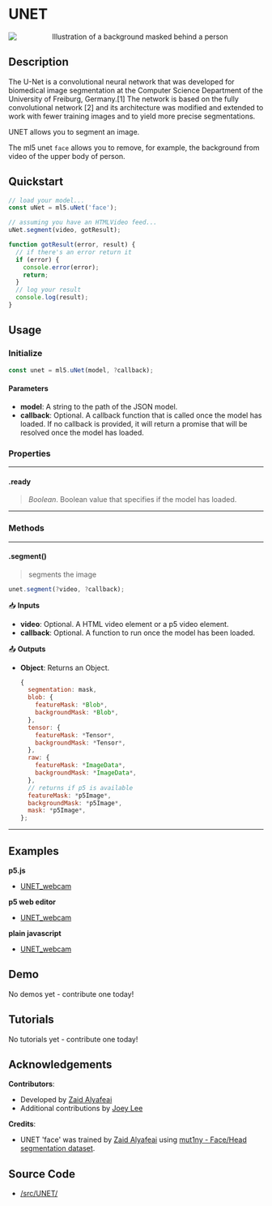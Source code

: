 # UNET


<center>
    <img style="display:block; max-height:20rem" alt="Illustration of a background masked behind a person" src="_media/reference__header-unet.png">
</center>


## Description

The U-Net is a convolutional neural network that was developed for biomedical image segmentation at the Computer Science Department of the University of Freiburg, Germany.[1] The network is based on the fully convolutional network [2] and its architecture was modified and extended to work with fewer training images and to yield more precise segmentations.

UNET allows you to segment an image.

The ml5 unet `face` allows you to remove, for example, the background from video of the upper body of person.


## Quickstart

```js
// load your model...
const uNet = ml5.uNet('face');

// assuming you have an HTMLVideo feed...
uNet.segment(video, gotResult);

function gotResult(error, result) {
  // if there's an error return it
  if (error) {
    console.error(error);
    return;
  }
  // log your result
  console.log(result);
}
```


## Usage

### Initialize

```js
const unet = ml5.uNet(model, ?callback);
```

#### Parameters
* **model**: A string to the path of the JSON model.
* **callback**: Optional. A callback function that is called once the model has loaded. If no callback is provided, it will return a promise that will be resolved once the model has loaded.


### Properties


***
#### .ready
> *Boolean*. Boolean value that specifies if the model has loaded.
***


### Methods

<!-- /////////////////////
FUNCTION DEFINITION START
* Notice that each function definition is wrapped in three stars `***`
* This creates lines to contain everything
///////////////////////// -->
***
#### .segment()
> segments the image

```js
unet.segment(?video, ?callback);
```

📥 **Inputs**
* **video**: Optional. A HTML video element or a p5 video element.
* **callback**: Optional. A function to run once the model has been loaded.

📤 **Outputs**

* **Object**: Returns an Object.
  ```js
  {
    segmentation: mask,
    blob: {
      featureMask: *Blob*,
      backgroundMask: *Blob*,
    },
    tensor: {
      featureMask: *Tensor*,
      backgroundMask: *Tensor*,
    },
    raw: {
      featureMask: *ImageData*,
      backgroundMask: *ImageData*,
    },
    // returns if p5 is available
    featureMask: *p5Image*,
    backgroundMask: *p5Image*,
    mask: *p5Image*,
  };
  ```

***


## Examples

**p5.js**
* [UNET_webcam](https://github.com/ml5js/ml5-library/tree/development/examples/p5js/UNET/UNET_webcam)

**p5 web editor**
* [UNET_webcam](https://editor.p5js.org/ml5/sketches/UNET_webcam)

**plain javascript**
* [UNET_webcam](https://github.com/ml5js/ml5-library/tree/development/examples/javascript/UNET/UNET_webcam)


## Demo

No demos yet - contribute one today!

## Tutorials

No tutorials yet - contribute one today!


## Acknowledgements

**Contributors**:
  * Developed by [Zaid Alyafeai](https://github.com/zaidalyafeai)
  * Additional contributions by [Joey Lee](https://github.com/joeyklee)

**Credits**:
  * UNET 'face' was trained by [Zaid Alyafeai](https://github.com/zaidalyafeai) using [mut1ny - Face/Head segmentation dataset](http://www.mut1ny.com/face-headsegmentation-dataset).

## Source Code

* [/src/UNET/](https://github.com/ml5js/ml5-library/tree/development/src/UNET)
